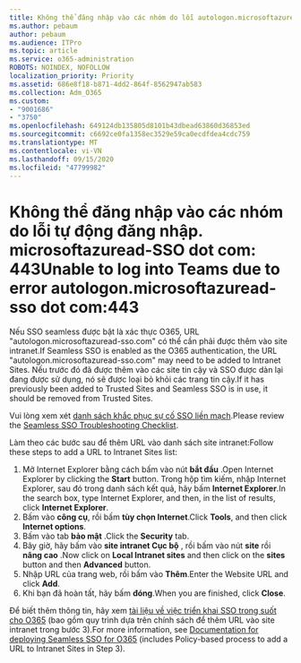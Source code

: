 ```yaml
---
title: Không thể đăng nhập vào các nhóm do lỗi autologon.microsoftazuread-sso.com:443
ms.author: pebaum
author: pebaum
ms.audience: ITPro
ms.topic: article
ms.service: o365-administration
ROBOTS: NOINDEX, NOFOLLOW
localization_priority: Priority
ms.assetid: 686e8f18-b871-4dd2-864f-8562947ab583
ms.collection: Adm_O365
ms.custom:
- "9001686"
- "3750"
ms.openlocfilehash: 649124db135805d8101b43dbead63860d36853ed
ms.sourcegitcommit: c6692ce0fa1358ec3529e59ca0ecdfdea4cdc759
ms.translationtype: MT
ms.contentlocale: vi-VN
ms.lasthandoff: 09/15/2020
ms.locfileid: "47799982"
---
```

# <a name="unable-to-log-into-teams-due-to-error-autologonmicrosoftazuread-sso-dot-com443"></a><span data-ttu-id="57558-102">Không thể đăng nhập vào các nhóm do lỗi tự động đăng nhập. microsoftazuread-SSO dot com: 443</span><span class="sxs-lookup"><span data-stu-id="57558-102">Unable to log into Teams due to error autologon.microsoftazuread-sso dot com:443</span></span>

<span data-ttu-id="57558-103">Nếu SSO seamless được bật là xác thực O365, URL "autologon.microsoftazuread-sso.com" có thể cần phải được thêm vào site intranet.</span><span class="sxs-lookup"><span data-stu-id="57558-103">If Seamless SSO is enabled as the O365 authentication, the URL "autologon.microsoftazuread-sso.com" may need to be added to Intranet Sites.</span></span>  <span data-ttu-id="57558-104">Nếu trước đó đã được thêm vào các site tin cậy và SSO được dàn lại đang được sử dụng, nó sẽ được loại bỏ khỏi các trang tin cậy.</span><span class="sxs-lookup"><span data-stu-id="57558-104">If it has previously been added to Trusted Sites  and Seamless SSO is in use, it should be removed from Trusted Sites.</span></span>

<span data-ttu-id="57558-105">Vui lòng xem xét [danh sách khắc phục sự cố SSO liền mạch](https://docs.microsoft.com/azure/active-directory/hybrid/tshoot-connect-sso#troubleshooting-checklist).</span><span class="sxs-lookup"><span data-stu-id="57558-105">Please review the [Seamless SSO Troubleshooting Checklist](https://docs.microsoft.com/azure/active-directory/hybrid/tshoot-connect-sso#troubleshooting-checklist).</span></span>

<span data-ttu-id="57558-106">Làm theo các bước sau để thêm URL vào danh sách site intranet:</span><span class="sxs-lookup"><span data-stu-id="57558-106">Follow these steps to add a URL to Intranet Sites list:</span></span>

1. <span data-ttu-id="57558-107">Mở Internet Explorer bằng cách bấm vào nút **bắt đầu** .</span><span class="sxs-lookup"><span data-stu-id="57558-107">Open Internet Explorer by clicking the **Start** button.</span></span> <span data-ttu-id="57558-108">Trong hộp tìm kiếm, nhập Internet Explorer, sau đó trong danh sách kết quả, hãy bấm **Internet Explorer**.</span><span class="sxs-lookup"><span data-stu-id="57558-108">In the search box, type Internet Explorer, and then, in the list of results, click **Internet Explorer**.</span></span>
2. <span data-ttu-id="57558-109">Bấm vào **công cụ**, rồi bấm **tùy chọn Internet**.</span><span class="sxs-lookup"><span data-stu-id="57558-109">Click **Tools**, and then click **Internet options**.</span></span>
3. <span data-ttu-id="57558-110">Bấm vào tab **bảo mật** .</span><span class="sxs-lookup"><span data-stu-id="57558-110">Click the **Security** tab.</span></span>
4. <span data-ttu-id="57558-111">Bây giờ, hãy bấm vào **site intranet Cục bộ** , rồi bấm vào nút **site** rồi **nâng cao** .</span><span class="sxs-lookup"><span data-stu-id="57558-111">Now click on **Local Intranet sites** and then click on the **sites** button and then **Advanced** button.</span></span>
5. <span data-ttu-id="57558-112">Nhập URL của trang web, rồi bấm vào **Thêm**.</span><span class="sxs-lookup"><span data-stu-id="57558-112">Enter the Website URL and click **Add**.</span></span>
6. <span data-ttu-id="57558-113">Khi bạn đã hoàn tất, hãy bấm **đóng**.</span><span class="sxs-lookup"><span data-stu-id="57558-113">When you are finished, click **Close**.</span></span>

<span data-ttu-id="57558-114">Để biết thêm thông tin, hãy xem [tài liệu về việc triển khai SSO trong suốt cho O365](https://docs.microsoft.com/azure/active-directory/hybrid/how-to-connect-sso-quick-start) (bao gồm quy trình dựa trên chính sách để thêm URL vào site intranet trong bước 3).</span><span class="sxs-lookup"><span data-stu-id="57558-114">For more information, see [Documentation for deploying Seamless SSO for O365](https://docs.microsoft.com/azure/active-directory/hybrid/how-to-connect-sso-quick-start) (includes Policy-based process to add a URL to Intranet Sites in Step 3).</span></span>

